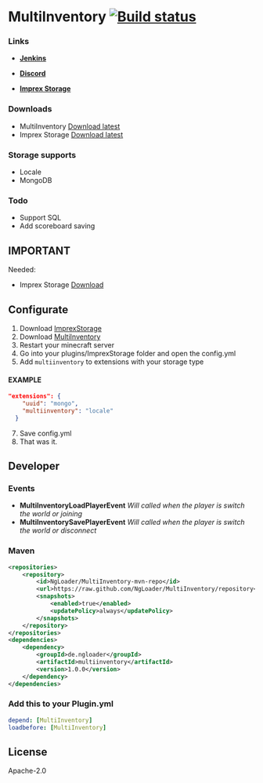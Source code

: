 # MultiInventory [![Build status](https://jenkins.zockercraft.net/buildStatus/icon?job=MultiInventory)](https://jenkins.zockercraft.net/job/MultiInventory/)

### Links
- **[Jenkins](https://jenkins.zockercraft.net/job/MultiInventory/)**
- **[Discord](https://chat.wuffy.eu)**

- **[Imprex Storage](https://github.com/ImprexLabs/imprex-storage)**

### Downloads
- MultiInventory [Download latest](https://jenkins.zockercraft.net/job/MultiInventory/lastBuild/)
- Imprex Storage [Download latest](https://github.com/ImprexLabs/imprex-storage)

### Storage supports
- Locale
- MongoDB

### Todo
- Support SQL
- Add scoreboard saving

## IMPORTANT
Needed:
- Imprex Storage [Download](https://github.com/ImprexLabs/imprex-storage)

## Configurate
1. Download [ImprexStorage](https://jenkins.zockercraft.net/job/Imprex-Storage/lastBuild/)
2. Download [MultiInventory](https://jenkins.zockercraft.net/job/MultiInventory/lastBuild/)
3. Restart your minecraft server
4. Go into your plugins/ImprexStorage folder and open the config.yml
5. Add ``multiinventory`` to extensions with your storage type
#### EXAMPLE
```json
"extensions": {
    "uuid": "mongo",
    "multiinventory": "locale"
  }
```
7. Save config.yml
8. That was it.

## Developer

### Events
- **MultiInventoryLoadPlayerEvent** *Will called when the player is switch the world or joining*
- **MultiInventorySavePlayerEvent** *Will called when the player is switch the world or disconnect*

### Maven
```xml
<repositories>
	<repository>
		<id>NgLoader/MultiInventory-mvn-repo</id>
		<url>https://raw.github.com/NgLoader/MultiInventory/repository</url>
		<snapshots>
			<enabled>true</enabled>
			<updatePolicy>always</updatePolicy>
		</snapshots>
	</repository>
</repositories>
<dependencies>
    <dependency>
        <groupId>de.ngloader</groupId>
		<artifactId>multiinventory</artifactId>
		<version>1.0.0</version>
	</dependency>
</dependencies>
```

### Add this to your Plugin.yml
```yml
depend: [MultiInventory]
loadbefore: [MultiInventory]
```

License
----

Apache-2.0
